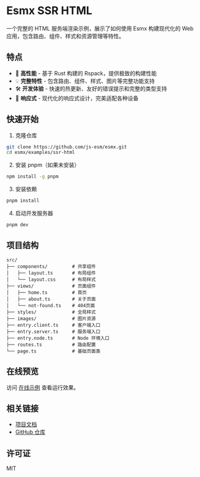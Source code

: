 # Esmx SSR HTML

一个完整的 HTML 服务端渲染示例，展示了如何使用 Esmx 构建现代化的 Web 应用，包含路由、组件、样式和资源管理等特性。

## 特点

- 🚀 **高性能** - 基于 Rust 构建的 Rspack，提供极致的构建性能
- 💡 **完整特性** - 包含路由、组件、样式、图片等完整功能支持
- 🛠 **开发体验** - 快速的热更新、友好的错误提示和完整的类型支持
- 📱 **响应式** - 现代化的响应式设计，完美适配各种设备

## 快速开始

1. 克隆仓库
```bash
git clone https://github.com/js-esm/esmx.git
cd esmx/examples/ssr-html
```

2. 安装 pnpm（如果未安装）
```bash
npm install -g pnpm
```

3. 安装依赖
```bash
pnpm install
```

4. 启动开发服务器
```bash
pnpm dev
```

## 项目结构

```
src/
├── components/         # 共享组件
│   ├── layout.ts       # 布局组件
│   └── layout.css      # 布局样式
├── views/              # 页面组件
│   ├── home.ts         # 首页
│   ├── about.ts        # 关于页面
│   └── not-found.ts    # 404页面
├── styles/             # 全局样式
├── images/             # 图片资源
├── entry.client.ts     # 客户端入口
├── entry.server.ts     # 服务端入口
├── entry.node.ts       # Node 环境入口
├── routes.ts           # 路由配置
└── page.ts             # 基础页面类
```

## 在线预览

访问 [在线示例](https://js-esm.github.io/esmx/ssr-html/) 查看运行效果。

## 相关链接

- [项目文档](https://js-esm.github.io/esmx/)
- [GitHub 仓库](https://github.com/js-esm/esmx)

## 许可证

MIT